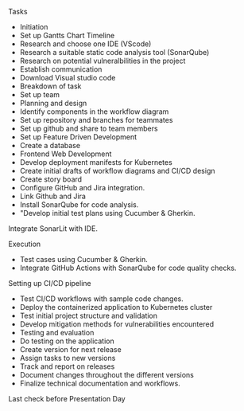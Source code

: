 Tasks

- Initiation
- Set up Gantts Chart Timeline
- Research and choose one IDE (VScode)
- Research a suitable static code analysis tool (SonarQube)
- Research on potential vulneralbilities in the project
- Establish communication
- Download Visual studio code
- Breakdown of task
- Set up team
- Planning and design
- Identify components in the workflow diagram
- Set up repository and branches for teammates
- Set up github and share to team members
- Set up Feature Driven Development
- Create a database 
- Frontend Web Development
- Develop deployment manifests for Kubernetes
- Create initial drafts of workflow diagrams and CI/CD design
- Create story board
- Configure GitHub and Jira integration.
- Link Github and Jira
- Install SonarQube for code analysis.
- "Develop initial test plans using Cucumber & Gherkin.

Integrate SonarLit with IDE.

Execution
- Test cases using Cucumber & Gherkin.
- Integrate GitHub Actions with SonarQube for code quality checks.

Setting up CI/CD pipeline
- Test CI/CD workflows with sample code changes.
- Deploy the containerized application to Kubernetes cluster
- Test initial project structure and validation
- Develop mitigation methods for vulnerabilities encountered
- Testing and evaluation
- Do testing on the application
- Create version for next release
- Assign tasks to new versions
- Track and report on releases
- Document changes throughout the different versions
- Finalize technical documentation and workflows.

Last check before Presentation Day
